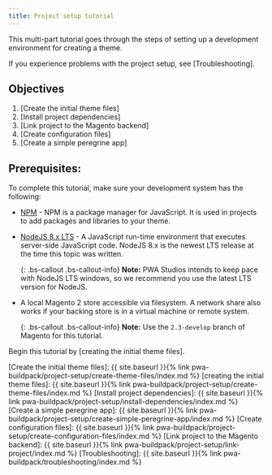 ```yaml
---
title: Project setup tutorial
---
```


This multi-part tutorial goes through the steps of setting up a development environment for creating a theme.

If you experience problems with the project setup, see [Troubleshooting].

## Objectives

1. [Create the initial theme files]
1. [Install project dependencies]
1. [Link project to the Magento backend]
1. [Create configuration files]
1. [Create a simple peregrine app]

## Prerequisites:

To complete this tutorial, make sure your development system has the following:

* [NPM] - NPM is a package manager for JavaScript.
  It is used in projects to add packages and libraries to your theme.

* [NodeJS 8.x LTS] - A JavaScript run-time environment that executes server-side JavaScript code. 
  NodeJS 8.x is the newest LTS release at the time this topic was written.

  {: .bs-callout .bs-callout-info}
  **Note:** 
  PWA Studios intends to keep pace with NodeJS LTS windows, so we recommend you use the latest LTS version for NodeJS.

* A local Magento 2 store accessible via filesystem.
  A network share also works if your backing store is in a virtual machine or remote system.

  {: .bs-callout .bs-callout-info}
  **Note:**
  Use the `2.3-develop` branch of Magento for this tutorial.
  

Begin this tutorial by [creating the initial theme files].

[NPM]: https://www.npmjs.com/
[NodeJS 8.x LTS]: https://nodejs.org/en/

[Create the initial theme files]: {{ site.baseurl }}{% link pwa-buildpack/project-setup/create-theme-files/index.md %}
[creating the initial theme files]: {{ site.baseurl }}{% link pwa-buildpack/project-setup/create-theme-files/index.md %}
[Install project dependencies]: {{ site.baseurl }}{% link pwa-buildpack/project-setup/install-dependencies/index.md %}
[Create a simple peregrine app]: {{ site.baseurl }}{% link pwa-buildpack/project-setup/create-simple-peregrine-app/index.md  %}
[Create configuration files]: {{ site.baseurl }}{% link pwa-buildpack/project-setup/create-configuration-files/index.md %}
[Link project to the Magento backend]: {{ site.baseurl }}{% link pwa-buildpack/project-setup/link-project/index.md %}
[Troubleshooting]: {{ site.baseurl }}{% link pwa-buildpack/troubleshooting/index.md %}